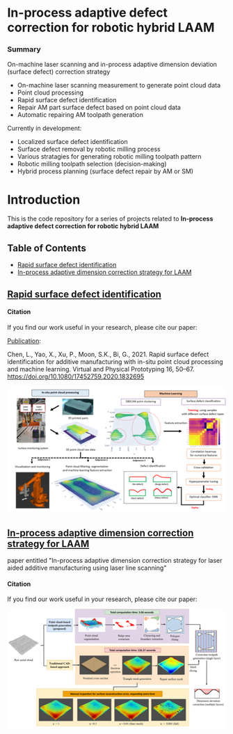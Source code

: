 # In-process adaptive defect correction for robotic hybrid LAAM
### Summary
On-machine laser scanning and in-process adaptive dimension deviation (surface defect) correction strategy

- On-machine laser scanning measurement to generate point cloud data
- Point cloud processing
- Rapid surface defect identification
- Repair AM part surface defect based on point cloud data
- Automatic repairing AM toolpath generation

Currently in development: 
- Localized surface defect identification
- Surface defect removal by robotic milling process
- Various stratagies for generating robotic milling toolpath pattern
- Robotic milling toolpath selection (decision-making)
- Hybrid process planning (surface defect repair by AM or SM)

# Introduction
This is the code repository for a series of projects related to __In-process adaptive defect correction for robotic hybrid LAAM__

## Table of Contents
- [Rapid surface defect identification](#rapid-surface-defect-identification)
- [In-process adaptive dimension correction strategy for LAAM](#in-process-adaptive-dimension-correction-strategy-for-laam)


## [Rapid surface defect identification] 

[Rapid surface defect identification]: ./Rapid_surface_defect_id


#### Citation
If you find our work useful in your research, please cite our paper:

[Publication](https://www.tandfonline.com/doi/full/10.1080/17452759.2020.1832695):

   Chen, L., Yao, X., Xu, P., Moon, S.K., Bi, G., 2021. Rapid surface defect identification for additive manufacturing with in-situ point cloud processing and machine learning. Virtual and Physical Prototyping 16, 50–67. https://doi.org/10.1080/17452759.2020.1832695


![](./doc/rapid_surface_defect_id.png)



##  [In-process adaptive dimension correction strategy for LAAM]

[In-process adaptive dimension correction strategy for LAAM]: ./Dimensional_correction_paper_source_code


paper entitled "In-process adaptive dimension correction strategy for laser aided additive manufacturing using laser line scanning"
#### Citation
If you find our work useful in your research, please cite our paper:

<!-- [Publication](https://www.mdpi.com/2076-3417/10/22/7967):

   Chen L, Yao X, Chew Y, Weng F, Moon SK, Bi G. Data-Driven Adaptive Control for Laser-Based Additive Manufacturing with Automatic Controller Tuning. Applied Sciences. 2020; 10(22):7967. https://doi.org/10.3390/app10227967 -->


<p align="center">
  <img width="" height="" src="./doc/method_comparison.svg">
</p>